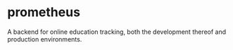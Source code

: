 # prometheus
A backend for online education tracking, both the development thereof and production environments.
